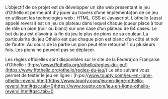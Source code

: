 L’objectif de ce projet est de développer un site web présentant le jeu d’Othello et perme;ant d’y jouer au travers d’une implémenta)on de ce jeu en utilisant les technologies web : HTML, CSS et Javascript. L’othello (aussi appelé reversi) est un jeu de plateau dans lequel chaque joueur place à tour de rôle un pion (noir ou blanc) sur une case d’un plateau de 64 cases. Le but du jeu est d’avoir à la fin du jeu le plus de pions de sa couleur.
La particularité du jeu Othello est que chaque pion est blanc d’un côté et noir de l’autre. Au cours de la partie un pion peut être retourné 1 ou plusieurs fois. Les pions ne peuvent pas se déplacer.

Les règles officielles sont disponibles sur le site de la Fédéra)on Française d’Othello :
[h;ps://www.ffothello.org/othello/regles-du-jeu/](https://www.ffothello.org/othello/regles-du-jeu/)
Le site suivant vous permet de tester le jeu en ligne : 
[h;ps://www.toupty.com/jeu-en-ligne-othello-reversi.html](https://www.toupty.com/jeu-en-ligne-othello-reversi.html#gsc.tab=0)https://www.toupty.com/jeu-en-ligne-othello-reversi.html#gsc.tab=0
